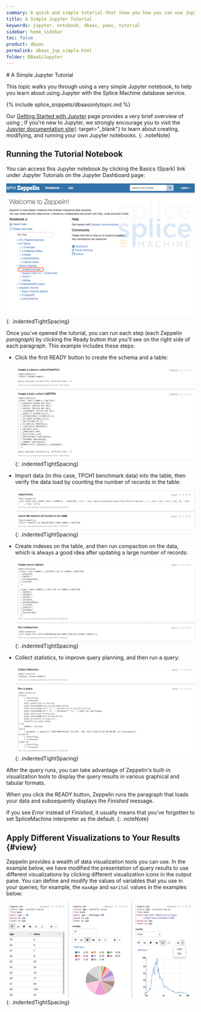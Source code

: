 ```yaml
---
summary: A quick and simple tutorial that show you how you can use Jupyter notebook to load and query data, and apply different visualizations to the results.
title: A Simple Jupyter Tutorial
keywords: jupyter, notebook, dbaas, paas, tutorial
sidebar: home_sidebar
toc: false
product: dbaas
permalink: dbaas_jup_simple.html
folder: DBaaS/Jupyter
---
```

<section>
<div class="TopicContent" data-swiftype-index="true" markdown="1">
# A Simple Jupyter Tutorial

This topic walks you through using a very simple Jupyter notebook, to
help you learn about using Jupyter with the Splice Machine database service.

{% include splice_snippets/dbaasonlytopic.md %}

Our [Getting Started with Jupyter](dbaas_jup_getstarted.html) page
provides a very brief overview of using  ; If you're new to
Jupyter, we strongly encourage you to visit the [Jupyter documentation
site][1]{: target="_blank"} to learn about creating, modifying, and
running your own Jupyter notebooks.
{: .noteNote}

## Running the Tutorial Notebook

You can access this Jupyter notebook by clicking the Basics (Spark)
link under Jupyter Tutorials on the Jupyter Dashboard page:

![](images/Zeppelin2.png){: .indentedTightSpacing}

Once you've opened the tutorial, you can run each step (each Zeppelin
*paragraph*) by clicking the <span class="CalloutFont">Ready</span>
button that you'll see on the right side of each paragraph. This example
includes these steps:

* Click the first <span class="CalloutFont">READY</span> button to
  create the schema and a table:

  ![](images/ZepSimple1.png){: .indentedTightSpacing}

* Import data (in this case, TPCH1 benchmark data) into the table, then
  verify the data load by counting the number of records in the table:

  ![](images/zepSimple2a.png){: .indentedTightSpacing}

* Create indexes on the table, and then run compaction on the data,
  which is always a good idea after updating a large number of records:

  ![](images/zepSimple2b.png){: .indentedTightSpacing}

* Collect statistics, to improve query planning, and then run a query:

  ![](images/ZepSimple3.png){: .indentedTightSpacing}

After the query runs, you can take advantage of Zeppelin's built-in
visualization tools to display the query results in various graphical
and tabular formats.

When you click the <span class="CalloutFont">READY</span> button,
Zeppelin runs the paragraph that loads your data and subsequently
displays the *Finished* message.

If you see *Error* instead of *Finished*, it usually means that you've
forgotten to set SpliceMachine interpreter as the default.
{: .noteNote}

## Apply Different Visualizations to Your Results   {#view}

Zeppelin provides a wealth of data visualization tools you can use. In
the example below, we have modified the presentation of query results to
use different visualizations by clicking different visualization icons
in the output pane. You can define and modify the values of variables
that you use in your queries; for example, the `maxAge` and `marital`
values in the examples below:

![](images/ZepVis1.png){: .indentedTightSpacing}

</div>
</section>



[1]: https://jupyter.org/documentation
